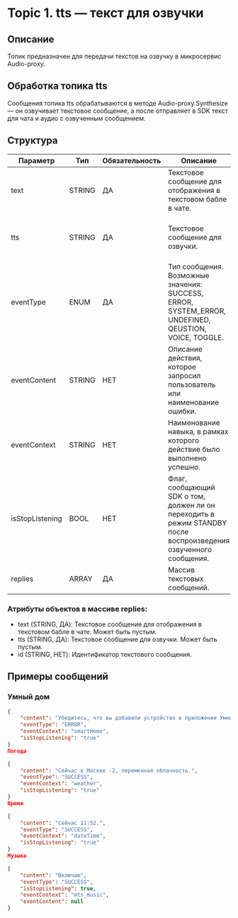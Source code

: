# Topic 1. tts — текст для озвучки

## Описание

Топик предназначен для передачи текстов на озвучку в микросервис Audio-proxy.

## Обработка топика tts

Сообщения топика tts обрабатываются в методе Audio-proxy.Synthesize — он озвучивает текстовое сообщение, а после отправляет в SDK текст для чата и аудио с озвученным сообщением.

## Структура

| Параметр        | Тип    | Обязательность | Описание                                                                                                   | Комментарий                                                                                       |
|-----------------|--------|----------------|------------------------------------------------------------------------------------------------------------|---------------------------------------------------------------------------------------------------|
| text        | STRING | ДА             | Текстовое сообщение для отображения в текстовом бабле в чате.                                              | Может быть пустым - тогда поле text в запросе Audio-proxy.Synthesize будет пустым.                |
| tts         | STRING | ДА             | Текстовое сообщение для озвучки.                                                                           | Может быть пустым - тогда запрос на озвучку в AudioKit StreamingSynthesize не будет отправлен.    |
| eventType   | ENUM   | ДА             | Тип сообщения. Возможные значения: SUCCESS, ERROR, SYSTEM_ERROR, UNDEFINED, QEUSTION, VOICE, TOGGLE.       | Сейчас используются только значения "SUCCESS" и "ERROR".                                          |
| eventContent| STRING | НЕТ            | Описание действия, которое запросил пользователь или наименование ошибки.                                  | Данные для АppMetrica и МТС Аналитики. Параметр пока что не используется.                         |
| eventContext| STRING | НЕТ            | Наименование навыка, в рамках которого действие было выполнено успешно.                                    | Данные для АppMetrica и МТС Аналитики. Заполняется в соответствии с таблицей.                     |
| isStopListening | BOOL | НЕТ          | Флаг, сообщающий SDK о том, должен ли он переходить в режим STANDBY после воспроизведения озвученного сообщения. | Заполняется на nlp-proxy из конфигурационного файла либо в сценариях skill-service.              |
| replies     | ARRAY  | ДА             | Массив текстовых сообщений.                                                                                |                                                                                                   |

### Атрибуты объектов в массиве replies:

- text (STRING, ДА): Текстовое сообщение для отображения в текстовом бабле в чате. Может быть пустым.
- tts (STRING, ДА): Текстовое сообщение для озвучки. Может быть пустым.
- id (STRING, НЕТ): Идентификатор текстового сообщения.

## Примеры сообщений

### Умный дом

```json
{
    "content": "Убедитесь, что вы добавили устройство в приложении Умный дом",
    "eventType": "ERROR",
    "eventContext": "smartHome",
    "isStopListening": "true"
}
Погода

{
    "content": "Сейчас в Москве -2, переменная облачность.",
    "eventType": "SUCCESS",
    "eventContext": "weather",
    "isStopListening": "true"
}
Время

{
    "content": "Сейчас 11:52.",
    "eventType": "SUCCESS",
    "eventContext": "dateTime",
    "isStopListening": "true"
}
Музыка

{
    "content": "Включаю",
    "eventType": "SUCCESS",
    "isStopListening": true,
    "eventContext": "mts_music",
    "eventContent": null
}
```